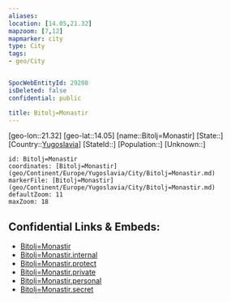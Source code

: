 ```yaml
---
aliases: 
location: [14.05,21.32]
mapzoom: [7,12] 
mapmarker: city 
type: City
tags:
- geo/City


SpocWebEntityId: 29208
isDeleted: false
confidential: public

title: Bitolj=Monastir
---
```

[geo-lon::21.32]
[geo-lat::14.05]
[name::Bitolj=Monastir]
[State::]
[Country::[Yugoslavia](geo/Continent/Europe/Yugoslavia.md)]
[StateId::]
[Population::]
[Unknown::]


```leaflet
id: Bitolj=Monastir
coordinates: [Bitolj=Monastir](geo/Continent/Europe/Yugoslavia/City/Bitolj=Monastir.md)
markerFile: [Bitolj=Monastir](geo/Continent/Europe/Yugoslavia/City/Bitolj=Monastir.md)
defaultZoom: 11 
maxZoom: 18
```


## Confidential Links & Embeds: 
- [Bitolj=Monastir](../../../../../../_public/geo/Continent/Europe/Yugoslavia/City/Bitolj=Monastir.md) 
- [Bitolj=Monastir.internal](../../../../../../_internal/geo/Continent/Europe/Yugoslavia/City/Bitolj=Monastir.internal.md) 
- [Bitolj=Monastir.protect](../../../../../../_protect/geo/Continent/Europe/Yugoslavia/City/Bitolj=Monastir.protect.md) 
- [Bitolj=Monastir.private](../../../../../../_private/geo/Continent/Europe/Yugoslavia/City/Bitolj=Monastir.private.md) 
- [Bitolj=Monastir.personal](../../../../../../_personal/geo/Continent/Europe/Yugoslavia/City/Bitolj=Monastir.personal.md) 
- [Bitolj=Monastir.secret](../../../../../../_secret/geo/Continent/Europe/Yugoslavia/City/Bitolj=Monastir.secret.md) 
